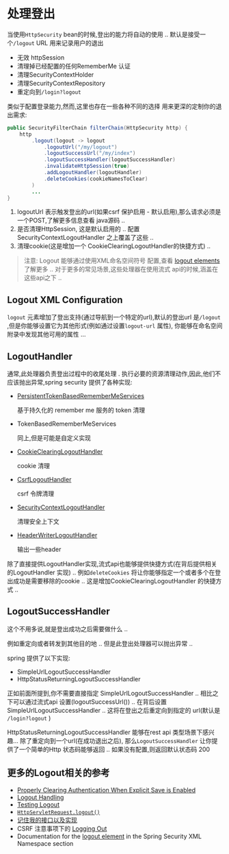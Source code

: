 # 处理登出
当使用`HttpSecurity` bean的时候,登出的能力将自动的使用 .. 默认是接受一个`/logout` URL 用来记录用户的退出
- 无效 httpSession
- 清理掉已经配置的任何RememberMe 认证
- 清理SecurityContextHolder
- 清理SecurityContextRepository
- 重定向到`/login?logout`

类似于配置登录能力,然而,这里也存在一些各种不同的选择 用来更深的定制你的退出需求:
```java
public SecurityFilterChain filterChain(HttpSecurity http) {
    http
        .logout(logout -> logout
            .logoutUrl("/my/logout")
            .logoutSuccessUrl("/my/index")
            .logoutSuccessHandler(logoutSuccessHandler)
            .invalidateHttpSession(true)
            .addLogoutHandler(logoutHandler)
            .deleteCookies(cookieNamesToClear)
        )
        ...
}
```

1. logoutUrl 表示触发登出的url(如果csrf 保护启用 - 默认启用),那么请求必须是一个POST,了解更多信息查看 java源码 ..
2.  是否清理HttpSession, 这是默认启用的 .. 配置SecurityContextLogoutHandler 之上覆盖了这些 .. 
3. 清理cookie(这是增加一个 CookieClearingLogoutHandler的快捷方式) ..

> 注意:
> Logout 能够通过使用XML命名空间符号 配置,查看 [logout elements](https://docs.spring.io/spring-security/reference/servlet/appendix/namespace/http.html#nsa-logout) 了解更多 ..
> 对于更多的常见场景,这些处理器在使用流式 api的时候,涵盖在这些api之下 ..

## Logout XML Configuration
`logout` 元素增加了登出支持(通过导航到一个特定的url),默认的登出url 是`/logout` ,但是你能够设置它为其他形式(例如通过设置`logout-url` 属性),
你能够在命名空间附录中发现其他可用的属性 ...

## LogoutHandler
通常,此处理器负责登出过程中的收尾处理 . 执行必要的资源清理动作,因此,他们不应该抛出异常,spring security 提供了各种实现:
- [PersistentTokenBasedRememberMeServices](https://docs.spring.io/spring-security/site/docs/6.0.3/api/org/springframework/security/web/authentication/rememberme/PersistentTokenBasedRememberMeServices.html)
    
    基于持久化的  remember me 服务的 token 清理 
- TokenBasedRememberMeServices

    同上,但是可能是自定义实现
- [CookieClearingLogoutHandler](https://docs.spring.io/spring-security/site/docs/6.0.3/api/org/springframework/security/web/authentication/logout/CookieClearingLogoutHandler.html) 

    cookie 清理
- [CsrfLogoutHandler](https://docs.spring.io/spring-security/site/docs/6.0.3/api/org/springframework/security/web/csrf/CsrfLogoutHandler.html)

    csrf 令牌清理
- [SecurityContextLogoutHandler](https://docs.spring.io/spring-security/site/docs/6.0.3/api/org/springframework/security/web/authentication/logout/SecurityContextLogoutHandler.html)

    清理安全上下文
- [HeaderWriterLogoutHandler](https://docs.spring.io/spring-security/site/docs/6.0.3/api/org/springframework/security/web/authentication/logout/HeaderWriterLogoutHandler.html)
    
    输出一些header

除了直接提供LogoutHandler实现,流式api也能够提供快捷方式(在背后提供相关的LogoutHandler 实现) ..
例如`deleteCookies` 将让你能够指定一个或者多个在登出成功是需要移除的cookie .. 这是增加CookieClearingLogoutHandler 的快捷方式 ..


## LogoutSuccessHandler
这个不用多说,就是登出成功之后需要做什么 ..

例如重定向或者转发到其他目的地 .. 但是此登出处理器可以抛出异常 ..

spring 提供了以下实现:
- SimpleUrlLogoutSuccessHandler
- HttpStatusReturningLogoutSuccessHandler

正如前面所提到,你不需要直接指定 SimpleUrlLogoutSuccessHandler .. 相比之下可以通过流式api 设置(logoutSuccessUrl()) ..
在背后设置 SimpleUrlLogoutSuccessHandler .. 这将在登出之后重定向到指定的 url(默认是 `/login?logout` )

HttpStatusReturningLogoutSuccessHandler 能够在rest api 类型场景下感兴趣... 除了重定向到一个url(在成功退出之后), 那么`LogoutSuccessHandler` 
让你提供了一个简单的Http 状态码能够返回 .. 如果没有配置,则返回默认状态码 200

## 更多的Logout相关的参考
- [Properly Clearing Authentication When Explicit Save is Enabled](https://docs.spring.io/spring-security/reference/servlet/authentication/session-management.html#properly-clearing-authentication)
- [Logout Handling](https://docs.spring.io/spring-security/reference/servlet/authentication/logout.html#ns-logout)
- [Testing Logout](https://docs.spring.io/spring-security/reference/servlet/test/mockmvc/logout.html#test-logout)
- [`HttpServletRequest.logout()`](https://docs.spring.io/spring-security/reference/servlet/integrations/servlet-api.html#servletapi-logout) 
- [记住我的接口以及实现](https://docs.spring.io/spring-security/reference/servlet/authentication/rememberme.html#remember-me-impls) 
- CSRF 注意事项下的 [Logging Out](https://docs.spring.io/spring-security/reference/servlet/exploits/csrf.html#servlet-considerations-csrf-logout)
- Documentation for the [logout element](https://docs.spring.io/spring-security/reference/servlet/appendix/namespace/http.html#nsa-logout)  in the Spring Security XML Namespace section






